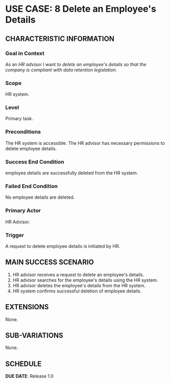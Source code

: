 # USE CASE: 8 Delete an  Employee's Details

## CHARACTERISTIC INFORMATION

### Goal in Context

As an *HR advisor* I want *to delete an employee's details so that the company is compliant with data retention legislation.*
### Scope

HR system.

### Level

Primary task.

### Preconditions
The HR system is accessible. The HR advisor has necessary permissions to delete employee details.

### Success End Condition
employee details are successfully deleted from the HR system.

### Failed End Condition

No employee details are deleted.

### Primary Actor

HR Advisor.

### Trigger

A request to delete employee details is initiated by HR.

## MAIN SUCCESS SCENARIO
1. HR advisor receives a request to delete an employee's details.
2. HR advisor searches for the employee's details using the HR system.
3. HR advisor deletes the employee's details from the HR system.
4. HR system confirms successful deletion of employee details.
## EXTENSIONS

None.

## SUB-VARIATIONS

None.

## SCHEDULE

**DUE DATE**: Release 1.0
